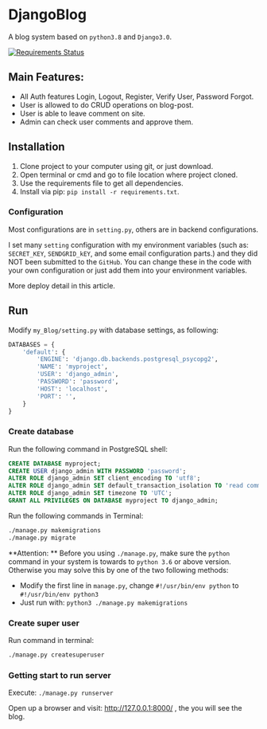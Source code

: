 # DjangoBlog


A blog system based on `python3.8` and `Django3.0`.

[![Requirements Status](https://requires.io/github/liangliangyy/DjangoBlog/requirements.svg?branch=master)](https://requires.io/github/liangliangyy/DjangoBlog/requirements/?branch=master)  

## Main Features:
- All Auth features Login, Logout, Register, Verify User, Password Forgot.
- User is allowed to do CRUD operations on blog-post.
- User is able to leave comment on site.
- Admin can check user comments and approve them.

## Installation

1. Clone project to your computer using git, or just download.
2. Open terminal or cmd and go to file location where project cloned.
3. Use the requirements file to get all dependencies.
4. Install via pip: `pip install -r requirements.txt`.

### Configuration
Most configurations are in `setting.py`, others are in backend configurations.

I set many `setting` configuration with my environment variables (such as: `SECRET_KEY`, `SENDGRID_kEY`, and some email configuration parts.) and they did NOT been submitted to the `GitHub`. You can change these in the code with your own configuration or just add them into your environment variables.

More deploy detail in this article.

## Run

Modify `my_Blog/setting.py` with database settings, as following:

```python
DATABASES = {
    'default': {
        'ENGINE': 'django.db.backends.postgresql_psycopg2',
        'NAME': 'myproject',
        'USER': 'django_admin',
        'PASSWORD': 'password',
        'HOST': 'localhost',
        'PORT': '',
    }
}
```

### Create database
Run the following command in PostgreSQL shell:

```sql
CREATE DATABASE myproject; 
CREATE USER django_admin WITH PASSWORD 'password';
ALTER ROLE django_admin SET client_encoding TO 'utf8';
ALTER ROLE django_admin SET default_transaction_isolation TO 'read committed';
ALTER ROLE django_admin SET timezone TO 'UTC';
GRANT ALL PRIVILEGES ON DATABASE myproject TO django_admin;
```

Run the following commands in Terminal:
```bash
./manage.py makemigrations
./manage.py migrate
```

**Attention: ** Before you using `./manage.py`, make sure the `python` command in your system is towards to `python 3.6` or above version. Otherwise you may solve this by one of the two following methods:
- Modify the first line in `manage.py`, change `#!/usr/bin/env python` to `#!/usr/bin/env python3`
- Just run with: `python3 ./manage.py makemigrations`

### Create super user

Run command in terminal:
```bash
./manage.py createsuperuser
```

### Getting start to run server
Execute: `./manage.py runserver`

Open up a browser and visit: http://127.0.0.1:8000/ , the you will see the blog.


